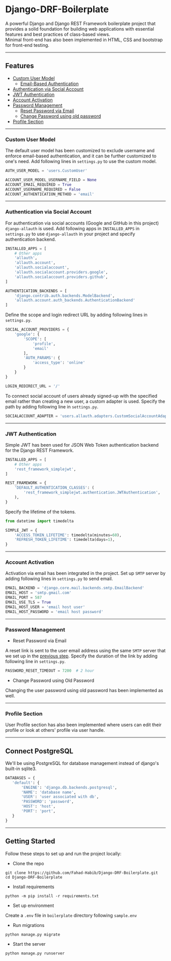 # Django-DRF-Boilerplate

A powerful Django and Django REST Framework boilerplate project that provides a solid foundation for building web applications with essential features and best practices of class-based views.
<br/>
Minimal front-end has also been implemented in HTML, CSS and bootstrap for front-end testing.
<hr/>

## Features

- [Custom User Model](#custom-user-model)
  - [Email-Based Authentication](#custom-user-model)
- [Authentication via Social Account](#authentication-via-social-account)
- [JWT Authentication](#jwt-authentication)
- [Account Activation](#account-activation)
- [Password Management](#password-management)
  - [Reset Password via Email](#password-management)
  - [Change Password using old password](#password-management)
- [Profile Section](#profile-section)
<hr/>

### Custom User Model

The default user model has been customized to exclude username and enforce email-based authentication, and it can be further customized to one's need. Add following lines in `settings.py` to use the custom model.

```py
AUTH_USER_MODEL = 'users.CustomUser'

ACCOUNT_USER_MODEL_USERNAME_FIELD = None
ACCOUNT_EMAIL_REQUIRED = True
ACCOUNT_USERNAME_REQUIRED = False
ACCOUNT_AUTHENTICATION_METHOD = 'email'
```
<hr/>

### Authentication via Social Account

For authentication via social accounts (Google and GitHub in this project) `django-allauth` is used. Add following apps in `INSTALLED_APPS` in `settings.py` to use `django-allauth` in your project and specify authentication backend.

```py
INSTALLED_APPS = [
    # Other apps
    'allauth',
    'allauth.account',
    'allauth.socialaccount',
    'allauth.socialaccount.providers.google',
    'allauth.socialaccount.providers.github',
]

AUTHENTICATION_BACKENDS = [
    'django.contrib.auth.backends.ModelBackend',
    'allauth.account.auth_backends.AuthenticationBackend'
]
```

Define the scope and login redirect URL by adding following lines in `settings.py`.

```py
SOCIAL_ACCOUNT_PROVIDERS = {
    'google': {
        'SCOPE': [
            'profile',
            'email'
        ],
        'AUTH_PARAMS': {
            'access_type': 'online'
        }
    }
}

LOGIN_REDIRECT_URL = '/'
```

To connect social account of users already signed-up with the specified email rather than creating a new user, a custom adapter is used. Specify the path by adding following line in `settings.py`.

```py
SOCIALACCOUNT_ADAPTER = 'users.allauth.adapters.CustomSocialAccountAdapter'
```
<hr/>

### JWT Authentication

Simple JWT has been used for JSON Web Token authentication backend for the Django REST Framework.

```py
INSTALLED_APPS = [
    # Other apps
    'rest_framework_simplejwt',
]

REST_FRAMEWORK = {
    'DEFAULT_AUTHENTICATION_CLASSES': (
        'rest_framework_simplejwt.authentication.JWTAuthentication',
    ),
}
```

Specify the lifetime of the tokens.

```py
from datetime import timedelta

SIMPLE_JWT = {
    'ACCESS_TOKEN_LIFETIME': timedelta(minutes=60),
    'REFRESH_TOKEN_LIFETIME': timedelta(days=1),
}
```
<hr/>

### Account Activation

Activation via email has been integrated in the project. Set up `SMTP` server by adding following lines in `settings.py` to send email.

```py
EMAIL_BACKEND = 'django.core.mail.backends.smtp.EmailBackend'
EMAIL_HOST = 'smtp.gmail.com'
EMAIL_PORT = 587
EMAIL_USE_TLS = True
EMAIL_HOST_USER = 'email host user'
EMAIL_HOST_PASSWORD = 'email host password'
```
<hr/>

### Password Management

- Reset Password via Email

A reset link is sent to the user email address using the same `SMTP` server that we set up in the [previous step](#account-activation). Specify the duration of the link by adding following line in `settings.py`.

```py
PASSWORD_RESET_TIMEOUT = 7200  # 2 hour
```

- Change Password using Old Password

Changing the user password using old password has been implemented as well.
<hr/>

### Profile Section

User Profile section has also been implemented where users can edit their profile or look at others' profile via user handle.
<hr/>

## Connect PostgreSQL

We'll be using PostgreSQL for database management instead of django's built-in sqlite3.

```py
DATABASES = {
   'default': {
       'ENGINE': 'django.db.backends.postgresql',
       'NAME': 'database name',
       'USER': 'user associated with db',
       'PASSWORD': 'password',
       'HOST': 'host',
       'PORT': 'port',
   }
}
```
<hr/>

## Getting Started

Follow these steps to set up and run the project locally:

- Clone the repo

```commandline
git clone https://github.com/Fahad-Habib/Django-DRF-Boilerplate.git
cd Django-DRF-Boilerplate
```

- Install requirements

```commandline
python -m pip install -r requirements.txt
```

- Set up environment

Create a `.env` file in `boilerplate` directory following `sample.env`

- Run migrations

```commandline
python manage.py migrate
```

- Start the server

```commandline
python manage.py runserver
```
